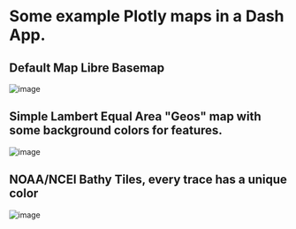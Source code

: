# Some example Plotly maps in a Dash App.

## Default Map Libre Basemap
![image](https://github.com/user-attachments/assets/e9549887-d3eb-499f-8a31-9178c97f39d8)

## Simple Lambert Equal Area "Geos" map with some background colors for features.
![image](https://github.com/user-attachments/assets/d95633b6-9dee-44ac-b218-c68208f8e753)

## NOAA/NCEI Bathy Tiles, every trace has a unique color
![image](https://github.com/user-attachments/assets/d00757a6-f5af-4d26-a520-e6ba4dc143cd)


